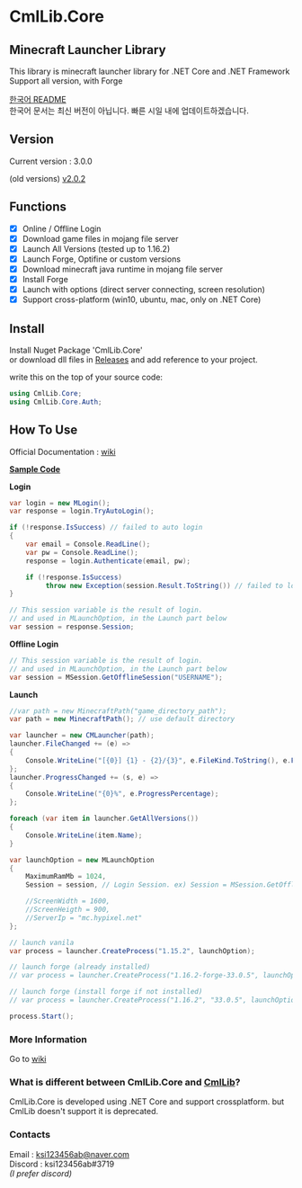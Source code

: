 # CmlLib.Core

## Minecraft Launcher Library

This library is minecraft launcher library for .NET Core and .NET Framework  
Support all version, with Forge

[한국어 README](https://github.com/AlphaBs/CmlLib.Core/blob/master/docs/README-kr.md)  
한국어 문서는 최신 버전이 아닙니다. 빠른 시일 내에 업데이트하겠습니다.

## Version

Current version : 3.0.0

(old versions)
[v2.0.2](https://github.com/AlphaBs/CmlLib.Core/tree/v2.0.2)

## Functions

-   [x] Online / Offline Login
-   [x] Download game files in mojang file server
-   [x] Launch All Versions (tested up to 1.16.2)
-   [x] Launch Forge, Optifine or custom versions
-   [x] Download minecraft java runtime in mojang file server
-   [x] Install Forge
-   [x] Launch with options (direct server connecting, screen resolution)
-   [x] Support cross-platform (win10, ubuntu, mac, only on .NET Core)

## **Install**

Install Nuget Package 'CmlLib.Core'  
or download dll files in [Releases](https://github.com/AlphaBs/CmlLib.Core/releases) and add reference to your project.

write this on the top of your source code:
```csharp
using CmlLib.Core;
using CmlLib.Core.Auth;
```
## How To Use

Official Documentation : [wiki](https://github.com/AlphaBs/CmlLib.Core/wiki)

**[Sample Code](https://github.com/AlphaBs/CmlLib.Core/wiki/Sample-Code)**

**Login**
```csharp
var login = new MLogin();
var response = login.TryAutoLogin();

if (!response.IsSuccess) // failed to auto login
{
    var email = Console.ReadLine();
    var pw = Console.ReadLine();
    response = login.Authenticate(email, pw);

    if (!response.IsSuccess)
         throw new Exception(session.Result.ToString()) // failed to login
}

// This session variable is the result of login.
// and used in MLaunchOption, in the Launch part below
var session = response.Session;
```
**Offline Login**
```csharp
// This session variable is the result of login.
// and used in MLaunchOption, in the Launch part below
var session = MSession.GetOfflineSession("USERNAME");
```
**Launch**
```csharp
//var path = new MinecraftPath("game_directory_path");
var path = new MinecraftPath(); // use default directory

var launcher = new CMLauncher(path);
launcher.FileChanged += (e) =>
{
    Console.WriteLine("[{0}] {1} - {2}/{3}", e.FileKind.ToString(), e.FileName, e.ProgressedFileCount, e.TotalFileCount);
};
launcher.ProgressChanged += (s, e) =>
{
    Console.WriteLine("{0}%", e.ProgressPercentage);
};

foreach (var item in launcher.GetAllVersions())
{
    Console.WriteLine(item.Name);
}

var launchOption = new MLaunchOption
{
    MaximumRamMb = 1024,
    Session = session, // Login Session. ex) Session = MSession.GetOfflineSession("hello")

    //ScreenWidth = 1600,
    //ScreenHeigth = 900,
    //ServerIp = "mc.hypixel.net"
};

// launch vanila
var process = launcher.CreateProcess("1.15.2", launchOption);

// launch forge (already installed)
// var process = launcher.CreateProcess("1.16.2-forge-33.0.5", launchOption);

// launch forge (install forge if not installed)
// var process = launcher.CreateProcess("1.16.2", "33.0.5", launchOption);

process.Start();
```
### More Information

Go to [wiki](https://github.com/AlphaBs/CmlLib.Core/wiki/MLaunchOption)

### What is different between CmlLib.Core and [CmlLib](https://github.com/AlphaBs/MinecraftLauncherLibrary)?

CmlLib.Core is developed using .NET Core and support crossplatform. but CmlLib doesn't support it is deprecated.

### Contacts

Email : ksi123456ab@naver.com  
Discord : ksi123456ab#3719  
_(I prefer discord)_
